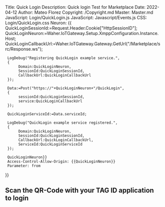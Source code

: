 ﻿Title: Quick Login
Description: Quick login Test for Marketplace
Date: 2022-04-12
Author: Mateo Florez
Copyright: /Copyright.md
Master: Master.md
JavaScript: Login/QuickLogin.js
JavaScript: Javascript/Events.js
CSS: Login/QuickLogin.css
Neuron: {{
     QuickLoginSessionId:=Request.Header.Cookie["HttpSessionID"];
     QuickLoginNeuron:=Waher.IoTGateway.Setup.XmppConfiguration.Instance.Host;
     QuickLoginCallbackUrl:=Waher.IoTGateway.Gateway.GetUrl("/Marketplace/src/Response.ws");

     LogDebug("Registering QuickLogin example service.",
     {
          Domain:QuickLoginNeuron,
          SessionId:QuickLoginSessionId,
          CallbackUrl:QuickLoginCallbackUrl
     });

     Data:=Post("https://"+QuickLoginNeuron+"/QuickLogin",
     {
          sessionId:QuickLoginSessionId,
          service:QuickLoginCallbackUrl
     });

     QuickLoginServiceId:=Data.serviceId;

     LogDebug("QuickLogin example service registered.",
     {
          Domain:QuickLoginNeuron,
          SessionId:QuickLoginSessionId,
          CallbackUrl:QuickLoginCallbackUrl,
          ServiceId:QuickLoginServiceId
     });

     QuickLoginNeuron}}
     Access-Control-Allow-Origin: {{QuickLoginNeuron}}
     Parameter: from
}}


<div>
	<h2>Scan the QR-Code with your TAG ID application to login</h2>
	<div class="container">
	<div id="quickLoginCode"
     		data-mode="image"
     		data-purpose= "To perform a quick login on the Test Marketplace, and display your identity information on the page. This request is valid for one (1) minute."
     		data-serviceId = "{{QuickLoginServiceId}}"
     	/>
	</div>
</div>

